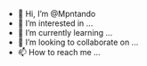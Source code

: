 - 👋 Hi, I’m @Mpntando
- 👀 I’m interested in ...
- 🌱 I’m currently learning ...
- 💞️ I’m looking to collaborate on ...
- 📫 How to reach me ...

<!---
Mpntando/Mpntando is a ✨ special ✨ repository because its `README.md` (this file) appears on your GitHub profile.
You can click the Preview link to take a look at your changes.
--->
